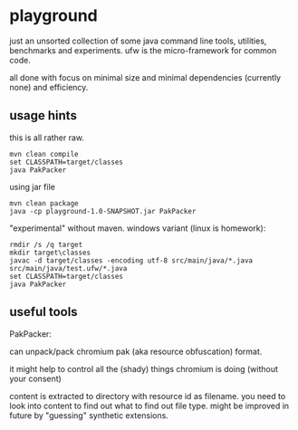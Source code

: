 # playground 

just an unsorted collection of some java command line tools, utilities, benchmarks and experiments.
ufw is the micro-framework for common code.

all done with focus on minimal size and minimal dependencies (currently none) and efficiency.

## usage hints

this is all rather raw.

```
mvn clean compile
set CLASSPATH=target/classes
java PakPacker
```

using jar file
```
mvn clean package
java -cp playground-1.0-SNAPSHOT.jar PakPacker
```

"experimental" without maven. windows variant (linux is homework):
```
rmdir /s /q target
mkdir target\classes
javac -d target/classes -encoding utf-8 src/main/java/*.java src/main/java/test.ufw/*.java
set CLASSPATH=target/classes
java PakPacker
```


## useful tools

PakPacker:

can unpack/pack chromium pak (aka resource obfuscation) format.

it might help to control all the (shady) things chromium is doing (without your consent)

content is extracted to directory with resource id as filename.
you need to look into content to find out what to find out file type.
might be improved in future by "guessing" synthetic extensions.
